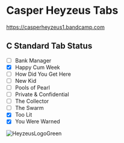 
# Casper Heyzeus Tabs

<https://casperheyzeus1.bandcamp.com>

## C Standard Tab Status

- [ ] Bank Manager
- [x] Happy Cum Week
- [ ] How Did You Get Here
- [ ] New Kid
- [ ] Pools of Pearl
- [ ] Private & Confidential
- [ ] The Collector
- [ ] The Swarm
- [x] Too Lit
- [x] You Were Warned

![HeyzeusLogoGreen](https://user-images.githubusercontent.com/91059083/150850411-97e8c540-13ba-4486-9adc-54a8bc9c8538.png)
